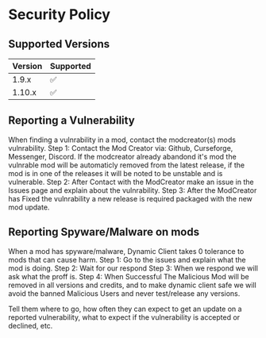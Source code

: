 # Security Policy

## Supported Versions

| Version | Supported          |
| ------- | ------------------ |
| 1.9.x   | :white_check_mark: |
| 1.10.x   | :white_check_mark: |


## Reporting a Vulnerability

When finding a vulnrability in a mod, contact the modcreator(s) mods vulnrability.
Step 1: Contact the Mod Creator via: Github, Curseforge, Messenger, Discord.
  If the modcreator already abandond it's mod the vulnrable mod will be automaticly
  removed from the latest release, if the mod is in one of the releases it will be
  noted to be unstable and is vulnerable.
Step 2: After Contact with the ModCreator make an issue in the Issues page and explain about the vulnrability.
Step 3: After the ModCreator has Fixed the vulnrability a new release is required packaged with the new mod update.

## Reporting Spyware/Malware on mods

When a mod has spyware/malware, Dynamic Client takes 0 tolerance to mods that can cause harm.
Step 1: Go to the issues and explain what the mod is doing.
Step 2: Wait for our respond
Step 3: When we respond we will ask what the proff is.
Step 4: When Successful The Malicious Mod will be removed in all versions and credits, and to make dynamic client safe
we will avoid the banned Malicious Users and never test/release any versions.

Tell them where to go, how often they can expect to get an update on a
reported vulnerability, what to expect if the vulnerability is accepted or
declined, etc.
